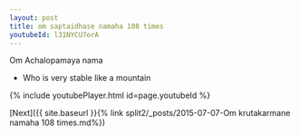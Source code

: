 ```yaml
---
layout: post
title: om saptaidhase namaha 108 times
youtubeId: l31NYCU7orA
---
```

 
 
Om Achalopamaya nama 
 
 -  Who is very stable like a mountain 
 
  
 
  
 
 
 
 
 
 


{% include youtubePlayer.html id=page.youtubeId %}
 
[Next]({{ site.baseurl }}{% link  split2/_posts/2015-07-07-Om krutakarmane namaha 108 times.md%})
 
